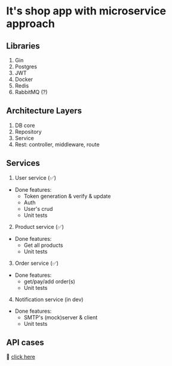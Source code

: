# It's shop app with microservice approach 

## Libraries
1. Gin
2. Postgres
3. JWT
4. Docker
5. Redis
6. RabbitMQ (?)

## Architecture Layers
1. DB core
2. Repository
3. Service
4. Rest: controller, middleware, route

## Services
1. User service (✅)
- Done features: 
  - Token generation & verify & update
  - Auth
  - User's crud
  - Unit tests
2. Product service (✅)
- Done features: 
  - Get all products
  - Unit tests
3. Order service (✅)
- Done features: 
  - get/pay/add order(s)
  - Unit tests
4. Notification service (in dev)
- Done features: 
  - SMTP's (mock)server & client
  - Unit tests

## API cases
:pushpin: [click here](https://www.postman.com/santaasus/my-workspace/collection/1934442-4f0e4ed8-288a-4540-b2d2-736655eec6f4)


